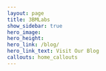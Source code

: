 ```yaml
---
layout: page
title: 3BMLabs
show_sidebar: true
hero_image:
hero_height:
hero_link: /blog/
hero_link_text: Visit Our Blog
callouts: home_callouts
---
```

